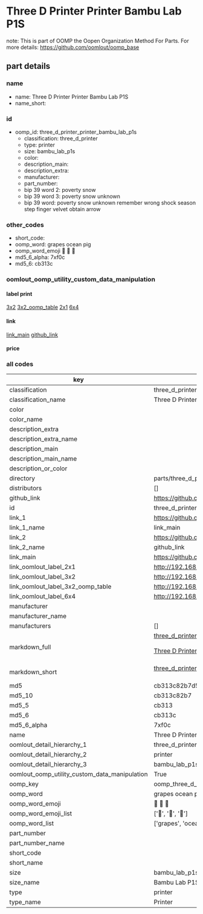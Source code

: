 # Three D Printer Printer Bambu Lab P1S  

note: This is part of OOMP the Oopen Organization Method For Parts. For more details: https://github.com/oomlout/oomp_base

##  part details





### name
* name: Three D Printer Printer Bambu Lab P1S
* name_short: 
### id
* oomp_id: three_d_printer_printer_bambu_lab_p1s
  * classification: three_d_printer
  * type: printer
  * size: bambu_lab_p1s
  * color: 
  * description_main: 
  * description_extra: 
  * manufacturer: 
  * part_number: 
  * bip 39 word 2: poverty snow
  * bip 39 word 3: poverty snow unknown
  * bip 39 word: poverty snow unknown remember wrong shock season step finger velvet obtain arrow

### other_codes
* short_code: 
* oomp_word: grapes ocean pig
* oomp_word_emoji :grapes: :ocean: :pig:
* md5_6_alpha: 7xf0c
* md5_6: cb313c






### oomlout_oomp_utility_custom_data_manipulation
#### label print
[3x2](http://192.168.1.245:1112/?label=oomp%207xf0c)
[3x2_oomp_table](http://192.168.1.107:1112/?label=oomp%207xf0c)
[2x1](http://192.168.1.242:1112/?label=oomp%207xf0c)
[6x4](http://192.168.1.55:1112/?label=oomp%207xf0c)    

#### link

[link_main](https://github.com/oomlout/oomlout_oomp_current_version_messy/tree/main/parts/three_d_printer_printer_bambu_lab_p1s) [github_link](https://github.com/oomlout/oomlout_oomp_part_src/tree/main/parts/three_d_printer_printer_bambu_lab_p1s)                             

#### price







### all codes 
| key | value |  
| --- | --- |  
| classification | three_d_printer |  
| classification_name | Three D Printer |  
| color |  |  
| color_name |  |  
| description_extra |  |  
| description_extra_name |  |  
| description_main |  |  
| description_main_name |  |  
| description_or_color |   |  
| directory | parts/three_d_printer_printer_bambu_lab_p1s |  
| distributors | [] |  
| github_link | https://github.com/oomlout/oomlout_oomp_part_src/tree/main/parts/three_d_printer_printer_bambu_lab_p1s |  
| id | three_d_printer_printer_bambu_lab_p1s |  
| link_1 | https://github.com/oomlout/oomlout_oomp_current_version_messy/tree/main/parts/three_d_printer_printer_bambu_lab_p1s |  
| link_1_name | link_main |  
| link_2 | https://github.com/oomlout/oomlout_oomp_part_src/tree/main/parts/three_d_printer_printer_bambu_lab_p1s |  
| link_2_name | github_link |  
| link_main | https://github.com/oomlout/oomlout_oomp_current_version_messy/tree/main/parts/three_d_printer_printer_bambu_lab_p1s |  
| link_oomlout_label_2x1 | http://192.168.1.242:1112/?label=oomp%207xf0c |  
| link_oomlout_label_3x2 | http://192.168.1.245:1112/?label=oomp%207xf0c |  
| link_oomlout_label_3x2_oomp_table | http://192.168.1.107:1112/?label=oomp%207xf0c |  
| link_oomlout_label_6x4 | http://192.168.1.55:1112/?label=oomp%207xf0c |  
| manufacturer |  |  
| manufacturer_name |  |  
| manufacturers | [] |  
| markdown_full | [three_d_printer_printer_bambu_lab_p1s](https://github.com/oomlout/oomlout_oomp_current_version_messy/tree/main/parts/three_d_printer_printer_bambu_lab_p1s)<br>[](https://github.com/oomlout/oomlout_oomp_current_version_messy/tree/main/parts/three_d_printer_printer_bambu_lab_p1s)<br>[Three D Printer Printer Bambu Lab P1S](https://github.com/oomlout/oomlout_oomp_current_version_messy/tree/main/parts/three_d_printer_printer_bambu_lab_p1s)<br><br> |  
| markdown_short | [three_d_printer_printer_bambu_lab_p1s](https://github.com/oomlout/oomlout_oomp_current_version_messy/tree/main/parts/three_d_printer_printer_bambu_lab_p1s)<br><br> |  
| md5 | cb313c82b7d57847197f5b5bdbf36548 |  
| md5_10 | cb313c82b7 |  
| md5_5 | cb313 |  
| md5_6 | cb313c |  
| md5_6_alpha | 7xf0c |  
| name | Three D Printer Printer Bambu Lab P1S |  
| oomlout_detail_hierarchy_1 | three_d_printer |  
| oomlout_detail_hierarchy_2 | printer |  
| oomlout_detail_hierarchy_3 | bambu_lab_p1s |  
| oomlout_oomp_utility_custom_data_manipulation | True |  
| oomp_key | oomp_three_d_printer_printer_bambu_lab_p1s |  
| oomp_word | grapes ocean pig |  
| oomp_word_emoji | :grapes: :ocean: :pig: |  
| oomp_word_emoji_list | [':grapes:', ':ocean:', ':pig:'] |  
| oomp_word_list | ['grapes', 'ocean', 'pig'] |  
| part_number |  |  
| part_number_name |  |  
| short_code |  |  
| short_name |  |  
| size | bambu_lab_p1s |  
| size_name | Bambu Lab P1S |  
| type | printer |  
| type_name | Printer |  
